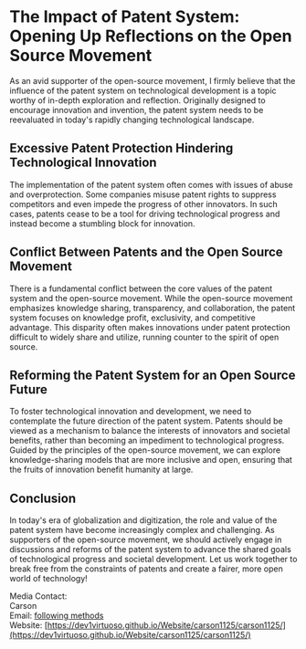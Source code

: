 # The Impact of Patent System: Opening Up Reflections on the Open Source Movement

As an avid supporter of the open-source movement, I firmly believe that the influence of the patent system on technological development is a topic worthy of in-depth exploration and reflection. Originally designed to encourage innovation and invention, the patent system needs to be reevaluated in today's rapidly changing technological landscape.

## Excessive Patent Protection Hindering Technological Innovation

The implementation of the patent system often comes with issues of abuse and overprotection. Some companies misuse patent rights to suppress competitors and even impede the progress of other innovators. In such cases, patents cease to be a tool for driving technological progress and instead become a stumbling block for innovation.

## Conflict Between Patents and the Open Source Movement

There is a fundamental conflict between the core values of the patent system and the open-source movement. While the open-source movement emphasizes knowledge sharing, transparency, and collaboration, the patent system focuses on knowledge profit, exclusivity, and competitive advantage. This disparity often makes innovations under patent protection difficult to widely share and utilize, running counter to the spirit of open source.

## Reforming the Patent System for an Open Source Future

To foster technological innovation and development, we need to contemplate the future direction of the patent system. Patents should be viewed as a mechanism to balance the interests of innovators and societal benefits, rather than becoming an impediment to technological progress. Guided by the principles of the open-source movement, we can explore knowledge-sharing models that are more inclusive and open, ensuring that the fruits of innovation benefit humanity at large.

## Conclusion

In today's era of globalization and digitization, the role and value of the patent system have become increasingly complex and challenging. As supporters of the open-source movement, we should actively engage in discussions and reforms of the patent system to advance the shared goals of technological progress and societal development. Let us work together to break free from the constraints of patents and create a fairer, more open world of technology!

Media Contact:<br>
Carson<br>
Email: [following methods](https://github.com/dev1virtuoso/Documentation/blob/main/dev1virtuoso/Attachment/dev1virtuoso/carson-wu.md)<br>
Website: [https://dev1virtuoso.github.io/Website/carson1125/carson1125/](https://dev1virtuoso.github.io/Website/carson1125/carson1125/)